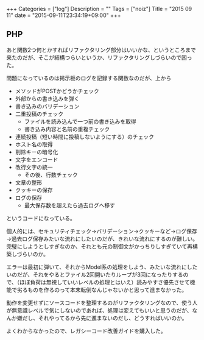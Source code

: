 +++
Categories = ["log"]
Description = ""
Tags = ["noiz"]
Title = "2015 09 11"
date = "2015-09-11T23:34:19+09:00"
+++

## PHP
あと関数2つ何とかすればリファクタリング部分はいいかな、というところまで来たのだが、そこが結構つらいというか、リファクタリングしづらいので困った。

問題になっているのは掲示板のログを記録する関数なのだが、上から

* メソッドがPOSTかどうかチェック
* 外部からの書き込みを弾く
* 書き込みのバリデーション
* 二重投稿のチェック
	* ファイルを読み込んで一つ前の書き込みを取得
	* 書き込み内容と名前の重複チェック
* 連続投稿（短い時間に投稿しないようにする）のチェック
* ホスト名の取得
* 削除キーの暗号化
* 文字をエンコード
* 改行文字の統一
	* その後、行数チェック
* 文章の整形
* クッキーの保存
* ログの保存
	* 最大保存数を超えたら過去ログへ移す

というコードになっている。

個人的には、セキュリティチェック→バリデーション→クッキーなど→ログ保存→過去ログ保存みたいな流れにしたいのだが、きれいな流れにするのが難しい。完璧にしようとしすぎなのか、それとも元の制御文がかっちりしすぎていて再構築しづらいのか。

エラーは最初に弾いて、それからModel系の処理をしよう、みたいな流れにしたいのだが、それをやるとファイル2回開いたりループが3回になったりするので、（ほぼ負荷は無視していいレベルの処理とはいえ）読みやすさ優先させて機能で劣るものを作るのって本末転倒なんじゃないかと思って進まなかった。

動作を変更せずにソースコードを整理するのがリファクタリングなので、使う人が無意識レベルで気にしないのであれば、処理は変えてもいいと思うのだが、なんか嫌だし、それやってるから先に進まないのだし、どうすればいいのか。

よくわからなかったので、レガシーコード改善ガイドを購入した。